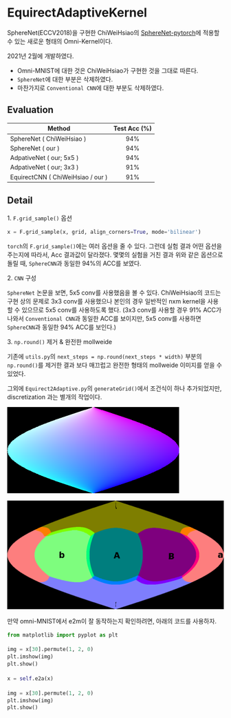 # EquirectAdaptiveKernel

SphereNet(ECCV2018)을 구현한 ChiWeiHsiao의 [SphereNet-pytorch](https://github.com/ChiWeiHsiao/SphereNet-pytorch)에 적용할 수 있는 새로운 형태의 Omni-Kernel이다.

2021년 2월에 개발하였다.

- Omni-MNIST에 대한 것은 ChiWeiHsiao가 구현한 것을 그대로 따른다.
- `SphereNet`에 대한 부분은 삭제하였다.
- 마찬가지로 `Conventional CNN`에 대한 부분도 삭제하였다.

## Evaluation

| Method        | Test Acc (%) |
| ------------- |:--------------:|
| SphereNet ( ChiWeiHsiao ) | 94% |
| SphereNet ( our ) | 94% |
| AdpativeNet ( our; 5x5 ) | 94% |
| AdpativeNet ( our; 3x3 ) | 91% |
| EquirectCNN ( ChiWeiHsiao / our )| 91% |

## Detail

1\. `F.grid_sample()` 옵션

``` python
x = F.grid_sample(x, grid, align_corners=True, mode='bilinear')
```

`torch`의 `F.grid_sample()`에는 여러 옵션을 줄 수 있다. 
그런데 실험 결과 어떤 옵션을 주는지에 따라서, Acc 결과값이 달라졌다. 
몇몇의 실험을 거친 결과 위와 같은 옵션으로 돌릴 때, `SphereCNN`과 동일한 94%의 ACC를 보였다.


2\. `CNN` 구성

`SphereNet` 논문을 보면, 5x5 conv를 사용했음을 볼 수 있다. 
ChiWeiHsiao의 코드는 구현 상의 문제로 3x3 conv를 사용했으나 본인의 경우 일반적인 nxm kernel을 사용할 수 있으므로 5x5 conv를 사용하도록 했다.
(3x3 conv를 사용할 경우 91% ACC가 나와서 `Conventional CNN`과 동일한 ACC를 보이지만, 5x5 conv를 사용하면 `SphereCNN`과 동일한 94% ACC를 보인다.)

3\. `np.round()` 제거 & 완전한 mollweide

기존에 `utils.py`의 `next_steps = np.round(next_steps * width)` 부분의 `np.round()`를 제거한 결과 보다 매끄럽고 완전한 형태의 mollweide 이미지를 얻을 수 있었다.

그외에 `Equirect2Adaptive.py`의 `generateGrid()`에서 조건식이 하나 추가되었지만, discretization 과는 별개의 작업이다.

![no-round](./images/equirect2mollweide.png)

![e2m](./images/ERP2Mollweide.png)

만약 omni-MNIST에서 e2m이 잘 동작하는지 확인하려면, 아래의 코드를 사용하자.

```python
from matplotlib import pyplot as plt

img = x[30].permute(1, 2, 0)
plt.imshow(img)
plt.show()

x = self.e2a(x)

img = x[30].permute(1, 2, 0)
plt.imshow(img)
plt.show()
```


